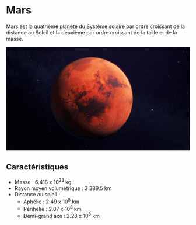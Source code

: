 # Mars

Mars est la quatrième planète du Système solaire par ordre croissant de la distance au Soleil et la deuxième par ordre croissant de la taille et de la masse.

![Icone de Mars](mars.jpg)

## Caractéristiques

- Masse : 6.418 x 10<sup>23</sup> kg
- Rayon moyen volumétrique : 3 389.5 km
- Distance au soleil :
  - Aphélie : 2.49 x 10<sup>8</sup> km
  - Périhélie : 2.07 x 10<sup>8</sup> km
  - Demi-grand axe : 2.28 x 10<sup>8</sup> km

